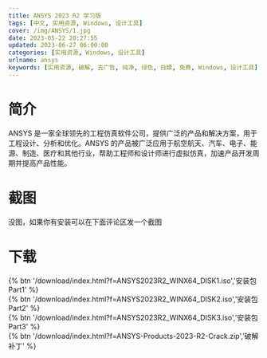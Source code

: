 ```yaml
---
title: ANSYS 2023 R2 学习版
tags: [中文, 实用资源, Windows, 设计工具]
cover: /img/ANSYS/1.jpg
date: 2023-05-22 20:27:55
updated: 2023-06-27 06:00:00
categories: [实用资源, Windows, 设计工具]
urlname: ansys
keywords: [实用资源, 破解, 去广告, 纯净, 绿色, 白嫖, 免费, Windows, 设计工具]
---
```


# 简介

ANSYS 是一家全球领先的工程仿真软件公司，提供广泛的产品和解决方案，用于工程设计、分析和优化。ANSYS 的产品被广泛应用于航空航天、汽车、电子、能源、制造、医疗和其他行业，帮助工程师和设计师进行虚拟仿真，加速产品开发周期并提高产品性能。

# 截图

没图，如果你有安装可以在下面评论区发一个截图

# 下载

{% btn '/download/index.html?f=ANSYS2023R2_WINX64_DISK1.iso','安装包Part1' %}
<br>
{% btn '/download/index.html?f=ANSYS2023R2_WINX64_DISK2.iso','安装包Part2' %}
<br>
{% btn '/download/index.html?f=ANSYS2023R2_WINX64_DISK3.iso','安装包Part3' %}
<br>
{% btn '/download/index.html?f=ANSYS-Products-2023-R2-Crack.zip','破解补丁' %}